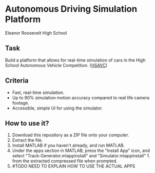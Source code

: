 # Autonomous Driving Simulation Platform
Eleanor Roosevelt High School

## Task
Build a platform that allows for real-time simulation of cars in the High School Autonomous Vehicle Competition. ([HSAVC](https://www.rose-hulman.edu/academics/educational-outreach/autonomous-vehicle-challenge/index.html))

## Criteria
* Fast, real-time simulation.
* Up to 90% simulation motion accuracy compared to real life camera footage.
* Accessible, simple UI for using the simulator.

## How to use it?
1. Download this repository as a ZIP file onto your computer.
1. Extract the file.
1. Install MATLAB if you haven't already, and run MATLAB.
1. Under the apps section in MATLAB, press the "Install App" icon, and select "Track-Generator.mlappinstall" and "Simulator.mlappinstall" 1. from the extracted compressed file when prompted.
1. #TODO NEED TO EXPLAIN HOW TO USE THE ACTUAL APPS
